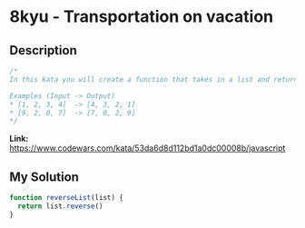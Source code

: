 # 8kyu - Transportation on vacation

## Description
```js
/*
In this kata you will create a function that takes in a list and returns a list with the reverse order.

Examples (Input -> Output)
* [1, 2, 3, 4]  -> [4, 3, 2, 1]
* [9, 2, 0, 7]  -> [7, 0, 2, 9]
*/
```

**Link:** https://www.codewars.com/kata/53da6d8d112bd1a0dc00008b/javascript

## My Solution
```js
function reverseList(list) {
  return list.reverse()
}
```